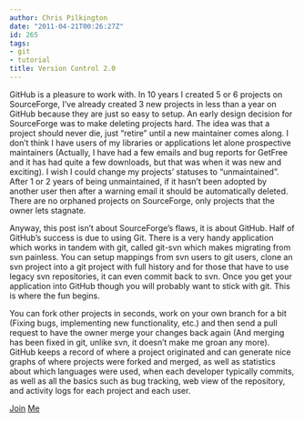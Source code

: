 ```yaml
---
author: Chris Pilkington
date: "2011-04-21T00:26:27Z"
id: 265
tags:
- git
- tutorial
title: Version Control 2.0
---
```


GitHub is a pleasure to work with. In 10 years I created 5 or 6 projects on SourceForge, I’ve already created 3 new projects in less than a year on GitHub because they are just so easy to setup. An early design decision for SourceForge was to make deleting projects hard. The idea was that a project should never die, just “retire” until a new maintainer comes along. I don’t think I have users of my libraries or applications let alone prospective maintainers (Actually, I have had a few emails and bug reports for GetFree and it has had quite a few downloads, but that was when it was new and exciting). I wish I could change my projects’ statuses to “unmaintained”. After 1 or 2 years of being unmaintained, if it hasn’t been adopted by another user then after a warning email it should be automatically deleted. There are no orphaned projects on SourceForge, only projects that the owner lets stagnate.

Anyway, this post isn’t about SourceForge’s flaws, it is about GitHub. Half of GitHub’s success is due to using Git. There is a very handy application which works in tandem with git, called git-svn which makes migrating from svn painless. You can setup mappings from svn users to git users, clone an svn project into a git project with full history and for those that have to use legacy svn repositories, it can even commit back to svn. Once you get your application into GitHub though you will probably want to stick with git. This is where the fun begins.

You can fork other projects in seconds, work on your own branch for a bit (Fixing bugs, implementing new functionality, etc.) and then send a pull request to have the owner merge your changes back again (And merging has been fixed in git, unlike svn, it doesn’t make me groan any more). GitHub keeps a record of where a project originated and can generate nice graphs of where projects were forked and merged, as well as statistics about which languages were used, when each developer typically commits, as well as all the basics such as bug tracking, web view of the repository, and activity logs for each project and each user.

[Join](https://github.com/) [Me](https://github.com/pilkch/)
